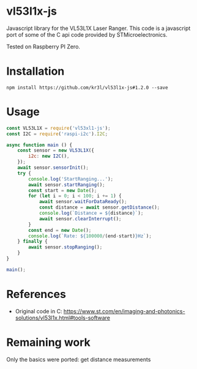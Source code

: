 # vl53l1x-js

Javascript library for the VL53L1X Laser Ranger. This code is a javascript port of some of the 
C api code provided by STMicroelectronics.

Tested on Raspberry PI Zero.

# Installation

```
npm install https://github.com/kr3l/vl53l1x-js#1.2.0 --save
```

# Usage

```js
const VL53L1X = require('vl53xl1-js');
const I2C = require('raspi-i2c').I2C;

async function main () {
    const sensor = new VL53L1X({
        i2c: new I2C(),
    });
    await sensor.sensorInit();
    try {
        console.log('StartRanging...');
        await sensor.startRanging();
        const start = new Date();
        for (let i = 0; i < 100; i += 1) {
            await sensor.waitForDataReady();
            const distance = await sensor.getDistance();
            console.log(`Distance = ${distance}`);
            await sensor.clearInterrupt();
        }
        const end = new Date();
        console.log(`Rate: ${100000/(end-start)}Hz`);
    } finally {
        await sensor.stopRanging();
    }
}

main();
```

# References

* Original code in C: https://www.st.com/en/imaging-and-photonics-solutions/vl53l1x.html#tools-software

# Remaining work

Only the basics were ported: get distance measurements